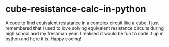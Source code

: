 # cube-resistance-calc-in-python
A code to find equivalent resistance in a complex circuit like a cube.
I just remembered that I used to love solving equivalent resistance circuits during high school and my freshman year. I realised it would be fun to code it up in python and here it is. Happy coding!
